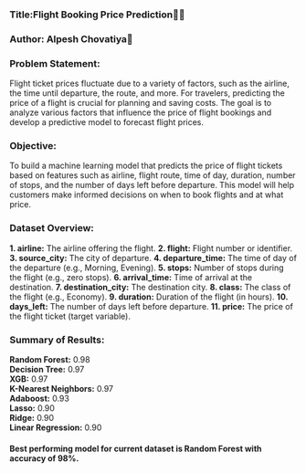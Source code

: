 ### Title:Flight Booking Price Prediction  
### Author: Alpesh Chovatiya

### Problem Statement:
Flight ticket prices fluctuate due to a variety of factors, such as the airline, the time until departure, the route, and more. For travelers, predicting the price of a flight is crucial for planning and saving costs. The goal is to analyze various factors that influence the price of flight bookings and develop a predictive model to forecast flight prices.

### Objective:
To build a machine learning model that predicts the price of flight tickets based on features such as airline, flight route, time of day, duration, number of stops, and the number of days left before departure. This model will help customers make informed decisions on when to book flights and at what price.

### Dataset Overview:
**1. airline:** The airline offering the flight.
**2. flight:** Flight number or identifier.
**3. source_city:** The city of departure.
**4. departure_time:** The time of day of the departure (e.g., Morning, Evening).
**5. stops:** Number of stops during the flight (e.g., zero stops).
**6. arrival_time:** Time of arrival at the destination.
**7. destination_city:** The destination city.
**8. class:** The class of the flight (e.g., Economy).
**9. duration:** Duration of the flight (in hours).
**10. days_left:** The number of days left before departure.
**11. price:** The price of the flight ticket (target variable).       

### Summary of Results:
**Random Forest:** 0.98     
**Decision Tree:** 0.97   
**XGB:** 0.97    
**K-Nearest Neighbors:** 0.97  
**Adaboost:** 0.93    
**Lasso:** 0.90   
**Ridge:** 0.90  
**Linear Regression:** 0.90   

#### Best performing model for current dataset is Random Forest  with accuracy of 98%.
